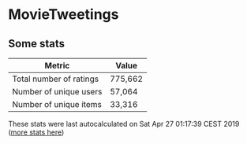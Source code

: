 # MovieTweetings
## Some stats

Metric | Value
--- | ---
Total number of ratings                 | 775,662
Number of unique users                  | 57,064
Number of unique items                  | 33,316
These stats were last autocalculated on Sat Apr 27 01:17:39 CEST 2019  ([more stats here](./stats.md))


